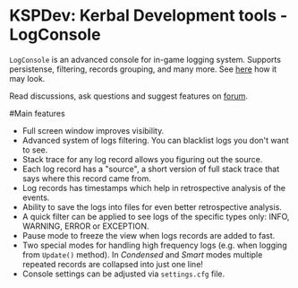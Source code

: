 # KSPDev: Kerbal Development tools - LogConsole

`LogConsole` is an advanced console for in-game logging system. Supports persistense, filtering,
records grouping, and many more. See [here](http://imgur.com/a/rwAyt) how it may look.

Read discussions, ask questions and suggest features on
[forum](http://forum.kerbalspaceprogram.com/index.php?/topic/150786-12-kspdev-logconsole-utils).

#Main features

* Full screen window improves visibility.
* Advanced system of logs filtering. You can blacklist logs you don't want to see.
* Stack trace for any log record allows you figuring out the source.
* Each log record has a "source", a short version of full stack trace that says where this record came
  from.
* Log records has timestamps which help in retrospective analysis of the events.
* Ability to save the logs into files for even better retrospective analysis.
* A quick filter can be applied to see logs of the specific types only: INFO, WARNING, ERROR or
  EXCEPTION.
* Pause mode to freeze the view when logs records are added to fast.
* Two special modes for handling high frequency logs (e.g. when logging from `Update()` method). In
  _Condensed_ and _Smart_ modes multiple repeated records are collapsed into just one line!
* Console settings can be adjusted via `settings.cfg` file.
